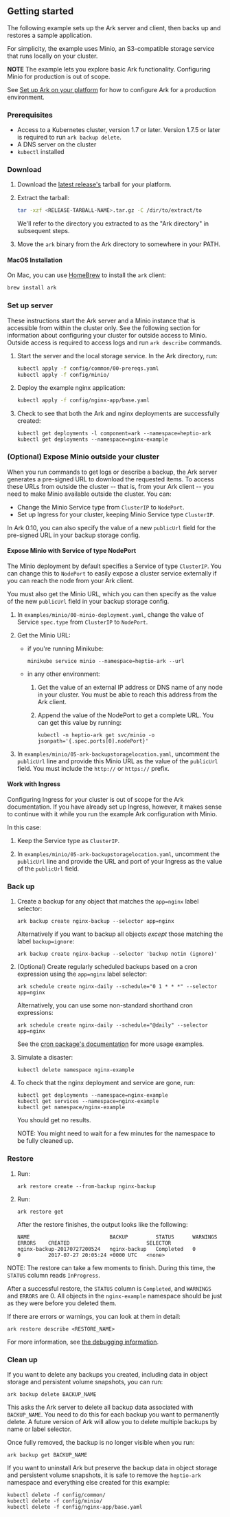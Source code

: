 ## Getting started

The following example sets up the Ark server and client, then backs up and restores a sample application.

For simplicity, the example uses Minio, an S3-compatible storage service that runs locally on your cluster.

**NOTE** The example lets you explore basic Ark functionality. Configuring Minio for production is out of scope.

See [Set up Ark on your platform][3] for how to configure Ark for a production environment.

### Prerequisites

* Access to a Kubernetes cluster, version 1.7 or later. Version 1.7.5 or later is required to run `ark backup delete`.
* A DNS server on the cluster
* `kubectl` installed

### Download

1. Download the [latest release's][26] tarball for your platform.

1. Extract the tarball:
    ```bash
    tar -xzf <RELEASE-TARBALL-NAME>.tar.gz -C /dir/to/extract/to 
    ```
    We'll refer to the directory you extracted to as the "Ark directory" in subsequent steps.

1. Move the `ark` binary from the Ark directory to somewhere in your PATH.

#### MacOS Installation

On Mac, you can use [HomeBrew](https://brew.sh) to install the `ark` client:
```bash
brew install ark
```

### Set up server

These instructions start the Ark server and a Minio instance that is accessible from within the cluster only. See the following section for information about configuring your cluster for outside access to Minio. Outside access is required to access logs and run `ark describe` commands.

1.  Start the server and the local storage service. In the Ark directory, run:

    ```bash
    kubectl apply -f config/common/00-prereqs.yaml
    kubectl apply -f config/minio/
    ```

1. Deploy the example nginx application:

    ```bash
    kubectl apply -f config/nginx-app/base.yaml
    ```

1. Check to see that both the Ark and nginx deployments are successfully created:

    ```
    kubectl get deployments -l component=ark --namespace=heptio-ark
    kubectl get deployments --namespace=nginx-example
    ```

### (Optional) Expose Minio outside your cluster

When you run commands to get logs or describe a backup, the Ark server generates a pre-signed URL to download the requested items. To access these URLs from outside the cluster -- that is, from your Ark client -- you need to make Minio available outside the cluster. You can:

- Change the Minio Service type from `ClusterIP` to `NodePort`.
- Set up Ingress for your cluster, keeping Minio Service type `ClusterIP`.

In Ark 0.10, you can also specify the value of a new `publicUrl` field for the pre-signed URL in your backup storage config.

#### Expose Minio with Service of type NodePort

The Minio deployment by default specifies a Service of type `ClusterIP`. You can change this to `NodePort` to easily expose a cluster service externally if you can reach the node from your Ark client.

You must also get the Minio URL, which you can then specify as the value of the new `publicUrl` field in your backup storage config.

1.  In `examples/minio/00-minio-deployment.yaml`, change the value of Service `spec.type` from `ClusterIP` to `NodePort`.

1.  Get the Minio URL:

    - if you're running Minikube:

      ```shell
      minikube service minio --namespace=heptio-ark --url
      ```

    - in any other environment:

      1.  Get the value of an external IP address or DNS name of any node in your cluster. You must be able to reach this address from the Ark client.

      1.  Append the value of the NodePort to get a complete URL. You can get this value by running:

          ```shell
          kubectl -n heptio-ark get svc/minio -o jsonpath='{.spec.ports[0].nodePort}'
          ```

1.  In `examples/minio/05-ark-backupstoragelocation.yaml`, uncomment the `publicUrl` line and provide this Minio URL as the value of the `publicUrl` field. You must include the `http://` or `https://` prefix.

#### Work with Ingress

Configuring Ingress for your cluster is out of scope for the Ark documentation. If you have already set up Ingress, however, it makes sense to continue with it while you run the example Ark configuration with Minio.

In this case: 

1.  Keep the Service type as `ClusterIP`.

1.  In `examples/minio/05-ark-backupstoragelocation.yaml`, uncomment the `publicUrl` line and provide the URL and port of your Ingress as the value of the `publicUrl` field.

### Back up

1. Create a backup for any object that matches the `app=nginx` label selector:

    ```
    ark backup create nginx-backup --selector app=nginx
    ```

   Alternatively if you want to backup all objects *except* those matching the label `backup=ignore`:

   ```
   ark backup create nginx-backup --selector 'backup notin (ignore)'
   ```

1. (Optional) Create regularly scheduled backups based on a cron expression using the `app=nginx` label selector:

    ```
    ark schedule create nginx-daily --schedule="0 1 * * *" --selector app=nginx
    ```

    Alternatively, you can use some non-standard shorthand cron expressions:

    ```
    ark schedule create nginx-daily --schedule="@daily" --selector app=nginx
    ```

    See the [cron package's documentation][30] for more usage examples.

1. Simulate a disaster:

    ```
    kubectl delete namespace nginx-example
    ```

1. To check that the nginx deployment and service are gone, run:

    ```
    kubectl get deployments --namespace=nginx-example
    kubectl get services --namespace=nginx-example
    kubectl get namespace/nginx-example
    ```

    You should get no results.
    
    NOTE: You might need to wait for a few minutes for the namespace to be fully cleaned up.

### Restore

1. Run:

    ```
    ark restore create --from-backup nginx-backup
    ```

1. Run:

    ```
    ark restore get
    ```

    After the restore finishes, the output looks like the following:

    ```
    NAME                          BACKUP         STATUS      WARNINGS   ERRORS    CREATED                         SELECTOR
    nginx-backup-20170727200524   nginx-backup   Completed   0          0         2017-07-27 20:05:24 +0000 UTC   <none>
    ```

NOTE: The restore can take a few moments to finish. During this time, the `STATUS` column reads `InProgress`.

After a successful restore, the `STATUS` column is `Completed`, and `WARNINGS` and `ERRORS` are 0. All objects in the `nginx-example` namespace should be just as they were before you deleted them.

If there are errors or warnings, you can look at them in detail:

```
ark restore describe <RESTORE_NAME>
```

For more information, see [the debugging information][18].

### Clean up

If you want to delete any backups you created, including data in object storage and persistent
volume snapshots, you can run:

```
ark backup delete BACKUP_NAME
```

This asks the Ark server to delete all backup data associated with `BACKUP_NAME`.  You need to do
this for each backup you want to permanently delete. A future version of Ark will allow you to
delete multiple backups by name or label selector.

Once fully removed, the backup is no longer visible when you run:

```
ark backup get BACKUP_NAME
```

If you want to uninstall Ark but preserve the backup data in object storage and persistent volume
snapshots, it is safe to remove the `heptio-ark` namespace and everything else created for this
example:

```
kubectl delete -f config/common/
kubectl delete -f config/minio/
kubectl delete -f config/nginx-app/base.yaml
```

[3]: install-overview.md
[18]: debugging-restores.md
[26]: https://github.com/heptio/ark/releases
[30]: https://godoc.org/github.com/robfig/cron
